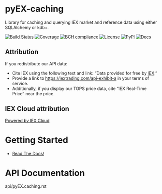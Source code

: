 # pyEX-caching
Library for caching and querying IEX market and reference data using either SQLAlchemy or kdb+.

[![Build Status](https://travis-ci.org/timkpaine/pyEX-caching.svg?branch=master)](https://travis-ci.org/timkpaine/pyEX-caching)
[![Coverage](https://codecov.io/gh/timkpaine/pyEX-caching/branch/master/graph/badge.svg)](https://codecov.io/gh/timkpaine/pyEX-caching)
[![BCH compliance](https://bettercodehub.com/edge/badge/timkpaine/pyEX-caching?branch=master)](https://bettercodehub.com/)
[![License](https://img.shields.io/github/license/timkpaine/pyEX-caching.svg)](https://pypi.python.org/pypi/pyEX-caching/)
[![PyPI](https://img.shields.io/pypi/v/pyEX-caching.svg)](https://pypi.python.org/pypi/pyEX-caching/)
[![Docs](https://readthedocs.org/projects/pyex/badge/?version=latest)](https://pyex.readthedocs.io/en/latest/?badge=latest)


## Attribution
If you redistribute our API data:

- Cite IEX using the following text and link: “Data provided for free by [IEX](https://iextrading.com/developer).”
- Provide a link to https://iextrading.com/api-exhibit-a in your terms of service.
- Additionally, if you display our TOPS price data, cite “IEX Real-Time Price” near the price.

## IEX Cloud attribution
[Powered by IEX Cloud](https://iexcloud.io)



# Getting Started

- [Read The Docs!](https://pyEX-caching.readthedocs.io)
# API Documentation

   api/pyEX.caching.rst
